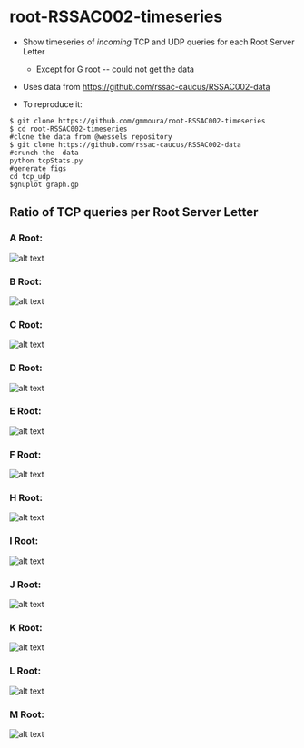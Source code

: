 # root-RSSAC002-timeseries


  * Show timeseries of *incoming* TCP and UDP  queries for each Root Server Letter
     * Except for G root -- could not get the data

  * Uses data from https://github.com/rssac-caucus/RSSAC002-data

  * To reproduce it:
  ```
  $ git clone https://github.com/gmmoura/root-RSSAC002-timeseries
  $ cd root-RSSAC002-timeseries
  #clone the data from @wessels repository
  $ git clone https://github.com/rssac-caucus/RSSAC002-data
  #crunch the  data
  python tcpStats.py
  #generate figs
  cd tcp_udp
  $gnuplot graph.gp
  ```



## Ratio of TCP queries per Root Server Letter


### A Root:

![alt text](https://github.com/gmmoura/root-RSSAC002-timeseries/blob/master/tcp_udp/a.png "A Root")

### B Root:

![alt text](https://github.com/gmmoura/root-RSSAC002-timeseries/blob/master/tcp_udp/b.png "B Root")

### C Root:

![alt text](https://github.com/gmmoura/root-RSSAC002-timeseries/blob/master/tcp_udp/c.png "C Root")


### D Root:

![alt text](https://github.com/gmmoura/root-RSSAC002-timeseries/blob/master/tcp_udp/d.png "D Root")


### E Root:

![alt text](https://github.com/gmmoura/root-RSSAC002-timeseries/blob/master/tcp_udp/e.png "E Root")

### F Root:

![alt text](https://github.com/gmmoura/root-RSSAC002-timeseries/blob/master/tcp_udp/f.png "F Root")

### H Root:

![alt text](https://github.com/gmmoura/root-RSSAC002-timeseries/blob/master/tcp_udp/h.png "H Root")

### I Root:

![alt text](https://github.com/gmmoura/root-RSSAC002-timeseries/blob/master/tcp_udp/i.png "I Root")

### J Root:

![alt text](https://github.com/gmmoura/root-RSSAC002-timeseries/blob/master/tcp_udp/j.png "J Root")

### K Root:

![alt text](https://github.com/gmmoura/root-RSSAC002-timeseries/blob/master/tcp_udp/k.png "K Root")

### L Root:

![alt text](https://github.com/gmmoura/root-RSSAC002-timeseries/blob/master/tcp_udp/l.png "L Root")

### M Root:

![alt text](https://github.com/gmmoura/root-RSSAC002-timeseries/blob/master/tcp_udp/m.png "L Root")
